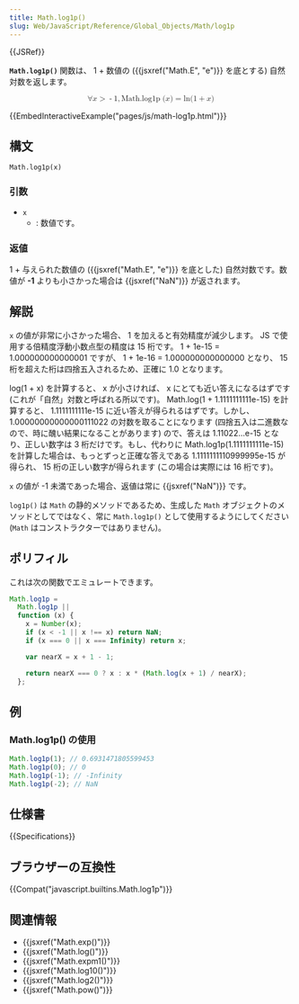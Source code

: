 ```yaml
---
title: Math.log1p()
slug: Web/JavaScript/Reference/Global_Objects/Math/log1p
---
```


{{JSRef}}

**`Math.log1p()`** 関数は、 1 + 数値の ({{jsxref("Math.E", "e")}} を底とする) 自然対数を返します。

<math display="block"><semantics><mrow><mo>∀</mo><mi>x</mi><mo>></mo><mo>-</mo><mn>1</mn><mo>,</mo><mstyle mathvariant="monospace"><mrow><mo lspace="0em" rspace="thinmathspace">Math.log1p</mo><mo stretchy="false">(</mo><mi>x</mi><mo stretchy="false">)</mo></mrow></mstyle><mo>=</mo><mo lspace="0em" rspace="0em">ln</mo><mo stretchy="false">(</mo><mn>1</mn><mo>+</mo><mi>x</mi><mo stretchy="false">)</mo></mrow><annotation encoding="TeX">\forall x > -1, \mathtt{\operatorname{Math.log1p}(x)} = \ln(1 + x)</annotation></semantics></math>

{{EmbedInteractiveExample("pages/js/math-log1p.html")}}

## 構文

```
Math.log1p(x)
```

### 引数

- `x`
  - : 数値です。

### 返値

1 + 与えられた数値の ({{jsxref("Math.E", "e")}} を底とした) 自然対数です。数値が **-1** よりも小さかった場合は {{jsxref("NaN")}} が返されます。

## 解説

`x` の値が非常に小さかった場合、 1 を加えると有効精度が減少します。 JS で使用する倍精度浮動小数点型の精度は 15 桁です。 1 + 1e-15 = 1.000000000000001 ですが、 1 + 1e-16 = 1.000000000000000 となり、 15 桁を超えた桁は四捨五入されるため、正確に 1.0 となります。

log(1 + x) を計算すると、 x が小さければ、 x にとても近い答えになるはずです (これが「自然」対数と呼ばれる所以です)。 Math.log(1 + 1.1111111111e-15) を計算すると、 1.1111111111e-15 に近い答えが得られるはずです。しかし、 1.00000000000000111022 の対数を取ることになります (四捨五入は二進数なので、時に醜い結果になることがあります) ので、答えは 1.11022...e-15 となり、正しい数字は 3 桁だけです。もし、代わりに Math.log1p(1.1111111111e-15) を計算した場合は、もっとずっと正確な答えである 1.1111111110999995e-15 が得られ、 15 桁の正しい数字が得られます (この場合は実際には 16 桁です)。

`x` の値が -1 未満であった場合、返値は常に {{jsxref("NaN")}} です。

`log1p()` は `Math` の静的メソッドであるため、生成した `Math` オブジェクトのメソッドとしてではなく、常に `Math.log1p()` として使用するようにしてください (`Math` はコンストラクターではありません)。

## ポリフィル

これは次の関数でエミュレートできます。

```js
Math.log1p =
  Math.log1p ||
  function (x) {
    x = Number(x);
    if (x < -1 || x !== x) return NaN;
    if (x === 0 || x === Infinity) return x;

    var nearX = x + 1 - 1;

    return nearX === 0 ? x : x * (Math.log(x + 1) / nearX);
  };
```

## 例

### Math.log1p() の使用

```js
Math.log1p(1); // 0.6931471805599453
Math.log1p(0); // 0
Math.log1p(-1); // -Infinity
Math.log1p(-2); // NaN
```

## 仕様書

{{Specifications}}

## ブラウザーの互換性

{{Compat("javascript.builtins.Math.log1p")}}

## 関連情報

- {{jsxref("Math.exp()")}}
- {{jsxref("Math.log()")}}
- {{jsxref("Math.expm1()")}}
- {{jsxref("Math.log10()")}}
- {{jsxref("Math.log2()")}}
- {{jsxref("Math.pow()")}}
